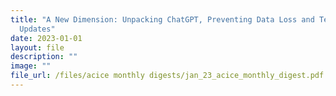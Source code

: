 ```yaml
---
title: "A New Dimension: Unpacking ChatGPT, Preventing Data Loss and Terrorism
  Updates"
date: 2023-01-01
layout: file
description: ""
image: ""
file_url: /files/acice monthly digests/jan_23_acice_monthly_digest.pdf
---
```

